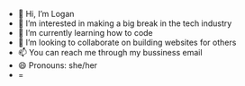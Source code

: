 - 👋 Hi, I’m Logan
- 👀 I’m interested in making a big break in the tech industry
- 🌱 I’m currently learning how to code
- 💞️ I’m looking to collaborate on building websites for others
- 📫 You can reach me through my bussiness email
- 😄 Pronouns: she/her
- =

<!---
LOLO-frontend/LOLO-frontend is a ✨ special ✨ repository because its `README.md` (this file) appears on your GitHub profile.
You can click the Preview link to take a look at your changes.
--->
